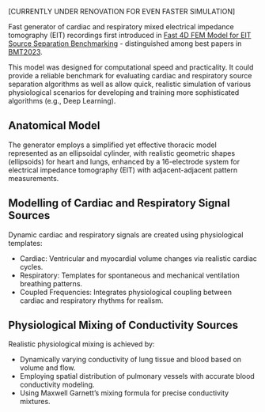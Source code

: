 [CURRENTLY UNDER RENOVATION FOR EVEN FASTER SIMULATION]

Fast generator of cardiac and respiratory mixed electrical impedance tomography (EIT) recordings first introduced in [Fast 4D FEM Model for EIT Source Separation Benchmarking](https://www.degruyterbrill.com/document/doi/10.1515/cdbme-2023-1097/html) - distinguished among best papers in [BMT2023](https://bmt2023.de/).  

This model was designed for computational speed and practicality. It could provide a reliable benchmark for evaluating cardiac and respiratory source separation algorithms as well as allow quick, realistic simulation of various physiological scenarios for developing and training more sophisticated algorithms (e.g., Deep Learning).

## Anatomical Model
The generator employs a simplified yet effective thoracic model represented as an ellipsoidal cylinder, with realistic geometric shapes (ellipsoids) for heart and lungs, enhanced by a 16-electrode system for electrical impedance tomography (EIT) with adjacent-adjacent pattern measurements.

## Modelling of Cardiac and Respiratory Signal Sources
Dynamic cardiac and respiratory signals are created using physiological templates:
* Cardiac: Ventricular and myocardial volume changes via realistic cardiac cycles.
* Respiratory: Templates for spontaneous and mechanical ventilation breathing patterns.
* Coupled Frequencies: Integrates physiological coupling between cardiac and respiratory rhythms for realism.

## Physiological Mixing of Conductivity Sources
Realistic physiological mixing is achieved by:
* Dynamically varying conductivity of lung tissue and blood based on volume and flow.
* Employing spatial distribution of pulmonary vessels with accurate blood conductivity modeling.
* Using Maxwell Garnett’s mixing formula for precise conductivity mixtures.
